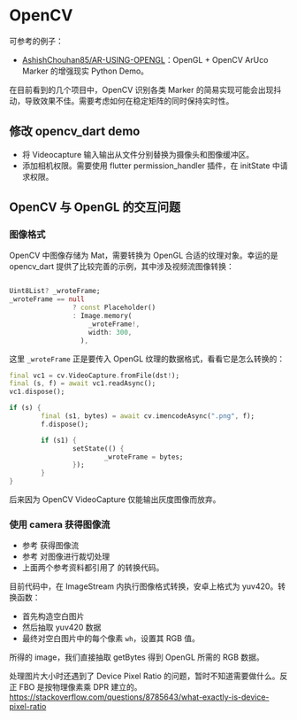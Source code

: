 # OpenCV

可参考的例子：

- [AshishChouhan85/AR-USING-OPENGL](https://github.com/AshishChouhan85/AR-USING-OPENGL)：OpenGL + OpenCV ArUco Marker 的增强现实 Python Demo。

在目前看到的几个项目中，OpenCV 识别各类 Marker 的简易实现可能会出现抖动，导致效果不佳。需要考虑如何在稳定矩阵的同时保持实时性。

## 修改 opencv_dart demo

- 将 Videocapture 输入输出从文件分别替换为摄像头和图像缓冲区。
- 添加相机权限。需要使用 flutter permission_handler 插件，在 initState 中请求权限。

## OpenCV 与 OpenGL 的交互问题

### 图像格式

OpenCV 中图像存储为 Mat，需要转换为 OpenGL 合适的纹理对象。幸运的是 opencv_dart 提供了比较完善的示例，其中涉及视频流图像转换：

```dart

Uint8List? _wroteFrame;
_wroteFrame == null
                ? const Placeholder()
                : Image.memory(
                    _wroteFrame!,
                    width: 300,
                  ),
```

这里 `_wroteFrame` 正是要传入 OpenGL 纹理的数据格式，看看它是怎么转换的：

```dart
final vc1 = cv.VideoCapture.fromFile(dst!);
final (s, f) = await vc1.readAsync();
vc1.dispose();

if (s) {
        final (s1, bytes) = await cv.imencodeAsync(".png", f);
        f.dispose();

        if (s1) {
                setState(() {
                        _wroteFrame = bytes;
                });
        }
}
```

后来因为 OpenCV VideoCapture 仅能输出灰度图像而放弃。

### 使用 camera 获得图像流

- 参考 [](https://medium.com/kbtg-life/real-time-machine-learning-with-flutter-camera-bbcf1b5c3193) 获得图像流
- 参考 [](https://medium.com/flutter-taipei/flutter-%E5%B0%87%E7%9B%B8%E6%A9%9F%E7%95%AB%E9%9D%A2%E4%B8%80%E5%B0%8F%E9%83%A8%E5%88%86%E5%81%9A%E8%BE%A8%E8%AD%98-8247e9372c52) 对图像进行裁切处理
- 上面两个参考资料都引用了 [](https://gist.github.com/Alby-o/fe87e35bc21d534c8220aed7df028e03) 的转换代码。

目前代码中，在 ImageStream 内执行图像格式转换，安卓上格式为 yuv420。转换函数：

- 首先构造空白图片
- 然后抽取 yuv420 数据
- 最终对空白图片中的每个像素 `wh`，设置其 RGB 值。

所得的 image，我们直接抽取 getBytes 得到 OpenGL 所需的 RGB 数据。

处理图片大小时还遇到了 Device Pixel Ratio 的问题，暂时不知道需要做什么。反正 FBO 是按物理像素乘 DPR 建立的。https://stackoverflow.com/questions/8785643/what-exactly-is-device-pixel-ratio
